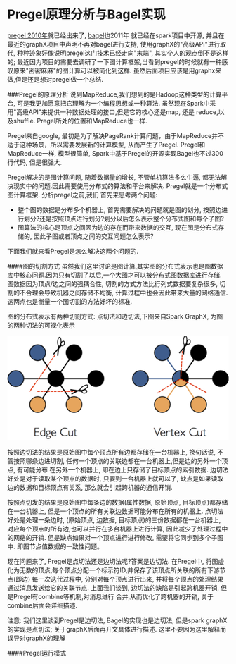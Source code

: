 Pregel原理分析与Bagel实现
==============

[pregel 2010年](http://people.apache.org/~edwardyoon/documents/pregel.pdf)就已经出来了, [bagel](https://spark.apache.org/docs/latest/bagel-programming-guide.html)也2011年
就已经在spark项目中开源, 并且在最近的graphX项目中声明不再对bagel进行支持, 使用graphX的"高级API"进行取代, 种种迹象好像说明pregel这门技术已经走向"末端", 其实个人的观点倒不是这样的; 
最近因为项目的需要去调研了一下图计算框架,当看到pregel的时候就有一种感叹原来"密密麻麻"的图计算可以被简化到这样. 虽然后面项目应该是用graphx来做,但是还是想对pregel做一个总结.

###Pregel的原理分析
说到MapReduce,我们想到的是Hadoop这种类型的计算平台, 可是我更加愿意把它理解为一个编程思想或一种算法. 虽然现在Spark中采用"高级API"来提供一种数据处理的接口,但是它的核心还是map, 还是
reduce,以及shuffle. Pregel所处的位置和MapReduce也一样.

Pregel来自google, 最初是为了解决PageRank计算问题，由于MapReduce并不适于这种场景，所以需要发展新的计算模型, 从而产生了Pregel. Pregel和MapReduce一样, 模型很简单,
Spark中基于Pregel的开源实现Bagel也不过300行代码, 但是很强大. 

Pregel解决的是图计算问题, 随着数据量的增长, 不管单机算法多么牛逼, 都无法解决现实中的问题.因此需要使用分布式的算法和平台来解决. Pregel就是一个分布式图计算框架. 分析pregel之前,我们
首先来思考两个问题:

+   整个图的数据是分布多个机器上, 首先需要解决的问题就是图的划分, 按照边进行划分?还是按照顶点进行划分?划分以后怎么表示整个分布式图和每个子图?
+   图算法的核心是顶点之间因为边的存在而带来数据的交互, 现在图是分布式存储的, 因此子图或者顶点之间的交互问题怎么表示?

下面我们就来看Pregel是怎么解决这两个问题的. 

####图的切割方式
虽然我们这里讨论是图计算,其实图的分布式表示也是图数据库中核心问题.因为只有切割了以后,一个大图才可以被分布式图数据库进行存储. 图数据因为顶点/边之间的强耦合性, 
切割的方式方法比行列式数据要复杂很多, 切割的不合理会导致机器之间存储不均衡, 计算过程中也会因此带来大量的网络通信. 这两点也是衡量一个图切割的方法好坏的标准.

图的分布式表示有两种切割方式: 点切法和边切法,下图来自Spark GraphX, 为图的两种切法的可视化表示

![截图来自Spark GraphX](../image/edge_cut_vs_vertex_cut.png)

按照边切法的结果是原始图中每个顶点所有边都存储在一台机器上, 换句话说, 不管按照哪条边进切割, 任何一个顶点的关联边都在一台机器上,但是边的另外一个顶点, 有可能分布
在另外一个机器上, 即在边上只存储了目标顶点的索引数据. 
边切法好处是对于读取某个顶点的数据时, 只要到一台机器上就可以了, 缺点是如果读取边的数据和目标顶点有关系, 那么就会引起跨机器的通信开销.

按照点切发的结果是原始图中每条边的数据(属性数据, 原始顶点, 目标顶点)都存储在一台机器上, 但是一个顶点的所有关联边数据可能分布在所有的机器上.
点切法好处是处理一条边时, (原始顶点, 边数据, 目标顶点)的三份数据都在一台机器上, 对应每个顶点的所有边,也可以并行在多台机器上进行计算, 因此减少了处理过程中的网络的开销.
但是缺点如果对一个顶点进行进行修改, 需要将它同步到多个子图中. 即图节点值数据的一致性问题。

现在问题来了, Pregel是点切法还是边切法呢?答案是边切法. 在Pregel中, 将图虚化为无数的顶点,每个顶点分配一个标示符ID,并保存了该顶点所关联的所有下游节点(即边)
每一次迭代过程中, 分别对每个顶点进行出来, 并将每个顶点的处理结果通过消息发送给它的关联节点. 上面我们谈到, 边切法的缺陷是引起跨机器开销, 但是Pregel有combine等机制,对消息进行
合并,从而优化了跨机器的开销, 关于combine后面会详细描述.

注意: 我们这里谈到Pregel是边切法, Bagel的实现也是边切法, 但是spark graphX的实现是点切法; 关于graphX后面再开文具体进行描述. 这里不要因为这里解释而误导对graphX的理解

####Pregel运行模式
